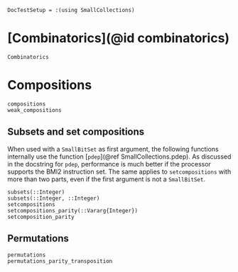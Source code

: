 ```@meta
DocTestSetup = :(using SmallCollections)
```

# [Combinatorics](@id combinatorics)

```@docs
Combinatorics
```

# Compositions
```@docs
compositions
weak_compositions
```

## Subsets and set compositions

When used with a `SmallBitSet` as first argument, the following functions internally use
the function [`pdep`](@ref SmallCollections.pdep).
As discussed in the docstring for `pdep`, performance is much better if the processor supports the BMI2 instruction set.
The same applies to `setcompositions` with more than two parts, even if the first argument is not a `SmallBitSet`.

```@docs
subsets(::Integer)
subsets(::Integer, ::Integer)
setcompositions
setcompositions_parity(::Vararg{Integer})
setcomposition_parity
```

## Permutations

```@docs
permutations
permutations_parity_transposition
```
